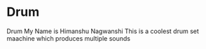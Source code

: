 # Drum
Drum
My Name is Himanshu Nagwanshi
This is a coolest drum set maachine which produces multiple sounds
